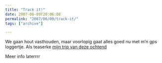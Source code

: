 ```yaml
---
title: "Track it!"
date: 2007-06-09T20:06:08
permalink: "2007/06/09/track-it/"
tags: ["archive"]

---
```

We gaan hout vasthouden, maar voorlopig gaat alles goed nu met m’n gps loggertje. Als teaserke [mijn trip van deze ochtend](http://maps.google.com/maps?f=q&hl=nl&q=http%3A%2F%2Fwww.donebysimon.be%2F9%2520juni%2520a.kml&ie=UTF8&ll=50.85012,3.296328&spn=0.027257,0.074158&z=14&om=1 "http://maps.google.com/maps?f=q&hl=nl&q=http%3A%2F%2Fwww.donebysimon.be%2F9%2520juni%2520a.kml&ie=UTF8&ll=50.85012,3.296328&spn=0.027257,0.074158&z=14&om=1")

Meer info laterrrr

